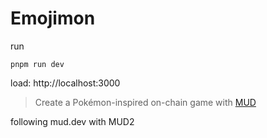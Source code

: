 # Emojimon

run 
```
pnpm run dev
```

load: http://localhost:3000

> Create a Pokémon-inspired on-chain game with [MUD](https://mud.dev/)

following mud.dev with MUD2
